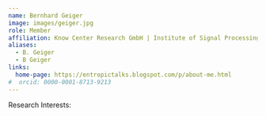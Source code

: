 ```yaml
---
name: Bernhard Geiger
image: images/geiger.jpg
role: Member
affiliation: Know Center Research GmbH | Institute of Signal Processing and Speech Communication
aliases:
  - B. Geiger
  - B Geiger
links:
  home-page: https://entropictalks.blogspot.com/p/about-me.html
#  orcid: 0000-0001-8713-9213
---
```


Research Interests: 
